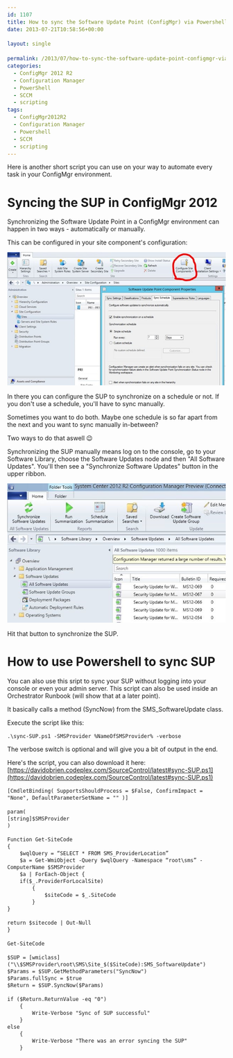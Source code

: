 ```yaml
---
id: 1107
title: How to sync the Software Update Point (ConfigMgr) via Powershell
date: 2013-07-21T10:58:56+00:00

layout: single

permalink: /2013/07/how-to-sync-the-software-update-point-configmgr-via-powershell/
categories:
  - ConfigMgr 2012 R2
  - Configuration Manager
  - PowerShell
  - SCCM
  - scripting
tags:
  - ConfigMgr2012R2
  - Configuration Manager
  - Powershell
  - SCCM
  - scripting
---
```

Here is another short script you can use on your way to automate every task in your ConfigMgr environment.

# Syncing the SUP in ConfigMgr 2012

Synchronizing the Software Update Point in a ConfigMgr environment can happen in two ways - automatically or manually.

This can be configured in your site component's configuration:

![Software Update Point configuration](/media/2013/07/SUP_settings.jpg)

In there you can configure the SUP to synchronize on a schedule or not. If you don't use a schedule, you'll have to sync manually.

Sometimes you want to do both. Maybe one schedule is so far apart from the next and you want to sync manually in-between?

Two ways to do that aswell 😉

Synchronizing the SUP manually means log on to the console, go to your Software Library, choose the Software Updates node and then "All Software Updates". You'll then see a "Synchronize Software Updates" button in the upper ribbon.

![synchronize SUP manually](/media/2013/07/SYNC_SUP.jpg)

Hit that button to synchronize the SUP.

# How to use Powershell to sync SUP

You can also use this sript to sync your SUP without logging into your console or even your admin server. This script can also be used inside an Orchestrator Runbook (will show that at a later point).

It basically calls a method (SyncNow) from the SMS_SoftwareUpdate class.

Execute the script like this:

```
.\sync-SUP.ps1 -SMSProvider %NameOfSMSProvider% -verbose
```

The verbose switch is optional and will give you a bit of output in the end.

Here's the script, you can also download it here: [https://davidobrien.codeplex.com/SourceControl/latest#sync-SUP.ps1](https://davidobrien.codeplex.com/SourceControl/latest#sync-SUP.ps1)

```
[CmdletBinding( SupportsShouldProcess = $False, ConfirmImpact = "None", DefaultParameterSetName = "" )]

param(
[string]$SMSProvider
)

Function Get-SiteCode
{
    $wqlQuery = “SELECT * FROM SMS_ProviderLocation”
    $a = Get-WmiObject -Query $wqlQuery -Namespace “root\sms” -ComputerName $SMSProvider
    $a | ForEach-Object {
    if($_.ProviderForLocalSite)
        {
            $siteCode = $_.SiteCode
        }
}

return $sitecode | Out-Null
}

Get-SiteCode

$SUP = [wmiclass]("\\$SMSProvider\root\SMS\Site_$($SiteCode):SMS_SoftwareUpdate")
$Params = $SUP.GetMethodParameters("SyncNow")
$Params.fullSync = $true
$Return = $SUP.SyncNow($Params)

if ($Return.ReturnValue -eq "0")
    {
        Write-Verbose "Sync of SUP successful"
    }
else
    {
        Write-Verbose "There was an error syncing the SUP"
    }
```




